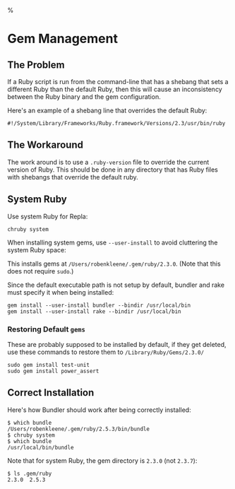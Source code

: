 %

# Gem Management

## The Problem

If a Ruby script is run from the command-line that has a shebang that sets a different Ruby than the default Ruby, then this will cause an inconsistency between the Ruby binary and the gem configuration.

Here's an example of a shebang line that overrides the default Ruby:

	#!/System/Library/Frameworks/Ruby.framework/Versions/2.3/usr/bin/ruby

## The Workaround

The work around is to use a `.ruby-version` file to override the current version of Ruby. This should be done in any directory that has Ruby files with shebangs that override the default ruby.

## System Ruby

Use system Ruby for Repla:

	chruby system

When installing system gems, use `--user-install` to avoid cluttering the system Ruby space:

This installs gems at `/Users/robenkleene/.gem/ruby/2.3.0`. (Note that this does not require `sudo`.)

Since the default executable path is not setup by default, bundler and rake must specify it when being installed:

	gem install --user-install bundler --bindir /usr/local/bin
	gem install --user-install rake --bindir /usr/local/bin

### Restoring Default `gems`

These are probably supposed to be installed by default, if they get deleted, use these commands to restore them to `/Library/Ruby/Gems/2.3.0/`

	sudo gem install test-unit
	sudo gem install power_assert

## Correct Installation

Here's how Bundler should work after being correctly installed:

	$ which bundle
	/Users/robenkleene/.gem/ruby/2.5.3/bin/bundle
	$ chruby system
	$ which bundle
	/usr/local/bin/bundle

Note that for system Ruby, the gem directory is `2.3.0` (not `2.3.7`):

	$ ls .gem/ruby
	2.3.0  2.5.3
